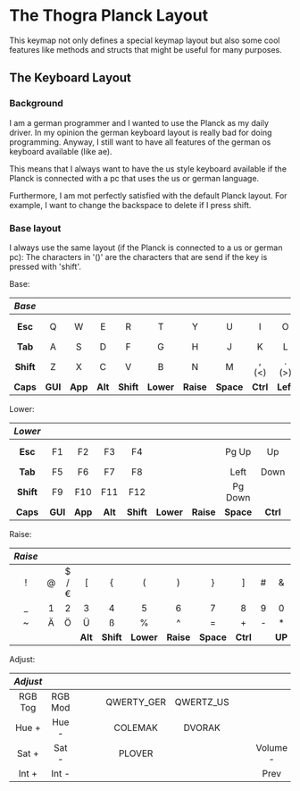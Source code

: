 # The Thogra Planck Layout

This keymap not only defines a special keymap layout but also some cool features like methods and structs that might be useful for many purposes.

## The Keyboard Layout

### Background

I am a german programmer and I wanted to use the Planck as my daily driver. In my opinion the german keyboard layout is really bad for doing programming. Anyway, I still want to have all features of the german os keyboard available (like ae).

This means that I always want to have the us style keyboard available if the Planck is connected with a pc that uses the us or german language.

Furthermore, I am mot perfectly satisfied with the default Planck layout. For example, I want to change the backspace to delete if I press shift. 

### Base layout

I always use the same layout (if the Planck is connected to a us or german pc):
The characters in '()' are the characters that are send if the key is pressed with 'shift'.

Base:

| *Base*    |          |           |           |           |           |           |           |           |           |           |           |
|:---------:|:--------:|:---------:|:---------:|:---------:|:---------:|:---------:|:---------:|:---------:|:---------:|:---------:|:---------:|
| **Esc**   | Q        | W         | E         | R         | T         | Y         | U         | I         | O         | P         | **Bksp** / **Del** |
| **Tab**   | A        | S         | D         | F         | G         | H         | J         | K         | L         | ; (:)     | '   (")   |
| **Shift** | Z        | X         | C         | V         | B         | N         | M         | ,   (<)   | .   (>)   | /   (?)   | **Enter** |
| **Caps**  | **GUI**  | **App**   | **Alt**   | **Shift** | **Lower** | **Raise** | **Space** | **Ctrl**  | **Left**  | **Down**  | **Right** |

Lower:

| *Lower*   |          |           |           |           |           |           |           |           |           |           |           |
|:---------:|:--------:|:---------:|:---------:|:---------:|:---------:|:---------:|:---------:|:---------:|:---------:|:---------:|:---------:|
| **Esc**   | F1       | F2        | F3        | F4        |           |           | Pg Up     | Up        | Home      |           | **Bksp** / **Del** |
| **Tab**   | F5       | F6        | F7        | F8        |           |           | Left      | Down      | Right     |           |           |
| **Shift** | F9       | F10       | F11       | F12       |           |           | Pg Down   |           | End       |           | **Enter** |
| **Caps**  | **GUI**  | **App**   | **Alt**   | **Shift** | **Lower** | **Raise** | **Space** | **Ctrl**  |           | **Up**    |           |

Raise:

| *Raise*  |          |           |           |           |           |           |           |           |           |           |           |
|:---------:|:--------:|:---------:|:---------:|:---------:|:---------:|:---------:|:---------:|:---------:|:---------:|:---------:|:---------:|
| !         | @        | $ / €     | [         | {         | (         | )         | }         | ]         | #         | &         | Pipe      |
| _         | 1        | 2         | 3         | 4         | 5         | 6         | 7         | 8         | 9         | 0         | \         |
| ~         | Ä        | Ö         | Ü         | ß         | %         | ^         | =         | +         | -         | *         | /         |
|           |          |           | **Alt**   | **Shift** | **Lower** | **Raise** | **Space** | **Ctrl**  |           | **UP**    |           |

Adjust:

| *Adjust*   |          |           |           |           |           |           |           |           |           |           |           |
|:---------:|:--------:|:---------:|:---------:|:---------:|:---------:|:---------:|:---------:|:---------:|:---------:|:---------:|:---------:|
| RGB Tog   | RGB Mod  |           |           |           | QWERTY_GER| QWERTZ_US |           |           |           |           | Reset     |
| Hue +     | Hue -    |           |           |           | COLEMAK   | DVORAK    |           |           |           |           | Debug     |
| Sat +     | Sat -    |           |           |           | PLOVER    |           |           |           | Volume -  | Volume +  | Mute      |
| Int +     | Int -    |           |           |           |           |           |           |           | Prev      | Play      | Next      |

